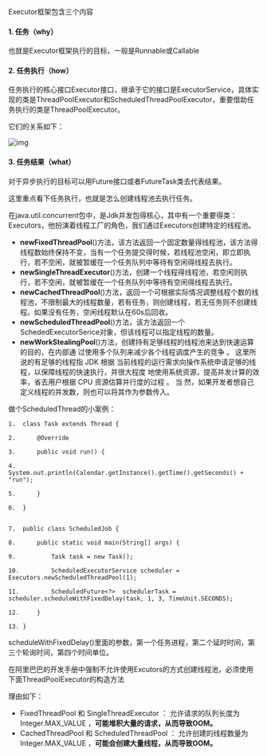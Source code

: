 Executor框架包含三个内容

#### 1. 任务（why）

也就是Executor框架执行的目标，一般是Runnable或Callable



#### 2. 任务执行（how）

任务执行的核心接口Executor接口，继承于它的接口是ExecutorService，具体实现的类是ThreadPoolExecutor和ScheduledThreadPoolExecutor，重要借助任务执行的类是ThreadPoolExecutor。



它们的关系如下：

![img](http://pcc.huitogo.club/b33775e320f54c267ad183f718d4f467)



#### 3. 任务结果（what）

对于异步执行的目标可以用Future接口或者FutureTask类去代表结果。



这里重点看下任务执行，也就是怎么创建线程池去执行任务。

在java.util.concurrent包中，是Jdk并发包得核心，其中有一个重要得类：Executors，他扮演着线程工厂的角色，我们通过Executors创建特定的线程池。

- **newFixedThreadPool**()方法，该方法返回一个固定数量得线程池，该方法得线程数始终保持不变，当有一个任务提交得时候，若线程池空闲，即立即执行，若不空闲，就被暂缓在一个任务队列中等待有空闲得线程去执行。
- **newSingleThreadExecutor**()方法，创建一个线程得线程池，若空闲则执行，若不空闲，就被暂缓在一个任务队列中等待有空闲得线程去执行。
- **newCachedThreadPool**()方法，返回一个可根据实际情况调整线程个数的线程池，不限制最大的线程数量，若有任务，则创建线程，若无任务则不创建线程。如果没有任务，空闲线程默认在60s后回收。
- **newScheduledThreadPool**()方法，该方法返回一个SchededExecutorSerice对象，但该线程可以指定线程的数量。
- **newWorkStealingPool**()方法，创建持有足够线程的线程池来达到快速运算的目的，在内部通 过使用多个队列来减少各个线程调度产生的竞争 。 这里所说的有足够的线程指 JDK 根据 当前线程的运行需求向操作系统申请足够的线程，以保障线程的快速执行，并很大程度 地使用系统资源，提高并发计算的效率，省去用户根据 CPU 资源估算并行度的过程 。 当 然，如果开发者想自己定义线程的并发数，则也可以将其作为参数传入。



做个ScheduledThread的小案例：

```
1.  class Task extends Thread {  

2.      @Override  

3.      public void run() {  

4.          System.out.println(Calendar.getInstance().getTime().getSeconds() + "run");  

5.      }  

6.  }  


7.  public class ScheduledJob {  

8.      public static void main(String[] args) {  

9.          Task task = new Task();  

10.         ScheduledExecutorService scheduler = Executors.newScheduledThreadPool(1);  

11.         ScheduledFuture<?>  schedulerTask = scheduler.scheduleWithFixedDelay(task, 1, 3, TimeUnit.SECONDS);  

12.     }  

13. }  
```

scheduleWithFixedDelay()里面的参数，第一个任务进程，第二个延时时间，第三个轮询时间，第四个时间单位。



在阿里巴巴的开发手册中强制不允许使用Excutors的方式创建线程池，必须使用下面ThreadPoolExecutor的构造方法

理由如下：

- FixedThreadPool 和 SingleThreadExecutor ： 允许请求的队列长度为 Integer.MAX_VALUE ，**可能堆积大量的请求，从而导致OOM。**
- CachedThreadPool 和 ScheduledThreadPool ： 允许创建的线程数量为 Integer.MAX_VALUE ，**可能会创建大量线程，从而导致OOM。**